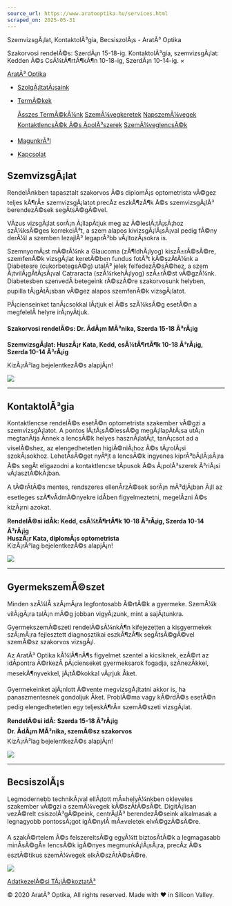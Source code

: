 ```yaml
---
source_url: https://www.aratooptika.hu/services.html
scraped_on: 2025-05-31
---
```


SzemvizsgÃ¡lat, KontaktolÃ³gia, BecsiszolÃ¡s - AratÃ³ Optika

Szakorvosi rendelÃ©s: SzerdÃ¡n 15-18-ig. KontaktolÃ³gia, szemvizsgÃ¡lat: Kedden Ã©s CsÃ¼tÃ¶rtÃ¶kÃ¶n 10-18-ig, SzerdÃ¡n 10-14-ig. ×

[AratÃ³ Optika](index.html) 

* [SzolgÃ¡ltatÃ¡saink](services.html)
* [TermÃ©kek](products.html)

  [Ãsszes TermÃ©kÃ¼nk](products.html) [SzemÃ¼vegkeretek](product_frames.html) [NapszemÃ¼vegek](product_sunglasses.html) [KontaktlencsÃ©k Ã©s ÃpolÃ³szerek](product_contacts.html) [SzemÃ¼veglencsÃ©k](product_lens.html)
* [MagunkrÃ³l](about.html)
* [Kapcsolat](contact.html)

## SzemvizsgÃ¡lat

RendelÅnkben tapasztalt szakorvos Ã©s diplomÃ¡s optometrista vÃ©gez teljes kÃ¶rÅ± szemvizsgÃ¡latot precÃ­z eszkÃ¶zÃ¶k Ã©s szemvizsgÃ¡lÃ³ berendezÃ©sek segÃ­tsÃ©gÃ©vel.

VÃ­zus vizsgÃ¡lat sorÃ¡n Ã¡llapÃ­tjuk meg az Ã©leslÃ¡tÃ¡sÃ¡hoz szÃ¼ksÃ©ges korrekciÃ³t, a szem alapos kivizsgÃ¡lÃ¡sÃ¡val pedig fÃ©ny derÃ¼l a szemben lezajlÃ³ legaprÃ³bb vÃ¡ltozÃ¡sokra is.

SzemnyomÃ¡st mÃ©rÃ¼nk a Glaucoma (zÃ¶ldhÃ¡lyog) kiszÅ±rÃ©sÃ©re, szemfenÃ©k vizsgÃ¡lat keretÃ©ben fundus fotÃ³t kÃ©szÃ­tÃ¼nk a Diabetesre (cukorbetegsÃ©g) utalÃ³ jelek felfedezÃ©sÃ©hez, a szem Ã¡tvilÃ¡gÃ­tÃ¡sÃ¡val Catraracta (szÃ¼rkehÃ¡lyog) szÅ±rÃ©st vÃ©gzÃ¼nk. Diabetesben szenvedÅ betegeink rÃ©szÃ©re szakorvosunk helyben, pupilla tÃ¡gÃ­tÃ¡sban vÃ©gez alapos szemfenÃ©k vizsgÃ¡latot.

PÃ¡cienseinket tanÃ¡csokkal lÃ¡tjuk el Ã©s szÃ¼ksÃ©g esetÃ©n a megfelelÅ helyre irÃ¡nyÃ­tjuk.

**Szakorvosi rendelÃ©s: Dr. ÃdÃ¡m MÃ³nika, Szerda 15-18 Ã³rÃ¡ig**

**SzemvizsgÃ¡lat: HuszÃ¡r Kata, Kedd, csÃ¼tÃ¶rtÃ¶k 10-18 Ã³rÃ¡ig, Szerda 10-14 Ã³rÃ¡ig**

KizÃ¡rÃ³lag bejelentkezÃ©s alapjÃ¡n!

![](images/eyeexam.jpg)

---

## KontaktolÃ³gia

Kontaktlencse rendelÃ©s esetÃ©n optometrista szakember vÃ©gzi a szemvizsgÃ¡latot. A pontos lÃ¡tÃ¡sÃ©lessÃ©g megÃ¡llapÃ­tÃ¡sa utÃ¡n megtanÃ­tja Ãnnek a lencsÃ©k helyes hasznÃ¡latÃ¡t, tanÃ¡csot ad a viselÃ©shez, az elengedhetetlen higiÃ©niÃ¡hoz Ã©s tÃ¡rolÃ¡si szokÃ¡sokhoz. LehetÅsÃ©get nyÃºjt a lencsÃ©k ingyenes kiprÃ³bÃ¡lÃ¡sÃ¡ra Ã©s segÃ­t eligazodni a kontaktlencse tÃ­pusok Ã©s Ã¡polÃ³szerek Ã³riÃ¡si vÃ¡lasztÃ©kÃ¡ban.

A tÃ©rÃ­tÃ©s mentes, rendszeres ellenÅrzÃ©sek sorÃ¡n mÃ³djÃ¡ban Ã¡ll az esetleges szÃ¶vÅdmÃ©nyekre idÅben figyelmeztetni, megelÅzni Ã©s kizÃ¡rni azokat.

**RendelÃ©si idÅk: Kedd, csÃ¼tÃ¶rtÃ¶k 10-18 Ã³rÃ¡ig, Szerda 10-14 Ã³rÃ¡ig  
HuszÃ¡r Kata, diplomÃ¡s optometrista**  
KizÃ¡rÃ³lag bejelentkezÃ©s alapjÃ¡n!

![](images/contactlens.jpg)

---

## GyermekszemÃ©szet

Minden szÃ¼lÅ szÃ¡mÃ¡ra legfontosabb Ã©rtÃ©k a gyermeke. SzemÃ¼k vilÃ¡gÃ¡ra talÃ¡n mÃ©g jobban vigyÃ¡zunk, mint a sajÃ¡tunkra.

GyermekszemÃ©szeti rendelÃ©sÃ¼nkÃ¶n kifejezetten a kisgyermekek szÃ¡mÃ¡ra fejlesztett diagnosztikai eszkÃ¶zÃ¶k segÃ­tsÃ©gÃ©vel szemÃ©sz szakorvos vizsgÃ¡l.

Az AratÃ³ Optika kÃ¼lÃ¶nÃ¶s figyelmet szentel a kicsiknek, ezÃ©rt az idÅpontra Ã©rkezÅ pÃ¡cienseket gyermeksarok fogadja, szÃ­nezÅkkel, mesekÃ¶nyvekkel, jÃ¡tÃ©kokkal vÃ¡rjuk Åket.

Gyermekeinket ajÃ¡nlott Ã©vente megvizsgÃ¡ltatni akkor is, ha panaszmentesnek gondoljuk Åket. ProblÃ©ma vagy kÃ©rdÃ©s esetÃ©n pedig elengedhetetlen egy teljeskÃ¶rÅ± szemÃ©szeti vizsgÃ¡lat.

**RendelÃ©si idÅ: Szerda 15-18 Ã³rÃ¡ig  
Dr. ÃdÃ¡m MÃ³nika, szemÃ©sz szakorvos**  
KizÃ¡rÃ³lag bejelentkezÃ©s alapjÃ¡n!

![](images/child.jpg)

---

## BecsiszolÃ¡s

Legmodernebb technikÃ¡val ellÃ¡tott mÅ±helyÃ¼nkben okleveles szakember vÃ©gzi a szemÃ¼vegek kÃ©szÃ­tÃ©sÃ©t. DigitÃ¡lisan vezÃ©relt csiszolÃ³gÃ©peink, centrÃ¡lÃ³ berendezÃ©seink alkalmasak a legnagyobb pontossÃ¡got igÃ©nylÅ mÅ±veletek elvÃ©gzÃ©sÃ©re.

A szakÃ©rtelem Ã©s felszereltsÃ©g egyÃ¼tt biztosÃ­tÃ©k a legmagasabb minÅsÃ©gÅ± lencsÃ©k igÃ©nyes megmunkÃ¡lÃ¡sÃ¡ra, precÃ­z Ã©s esztÃ©tikus szemÃ¼vegek elkÃ©szÃ­tÃ©sÃ©re.

![](images/machine.jpg)

[AdatkezelÃ©si TÃ¡jÃ©koztatÃ³](privacy-policy.html)

© 2020 AratÃ³ Optika, All rights reserved. Made with ♥ in Silicon Valley.